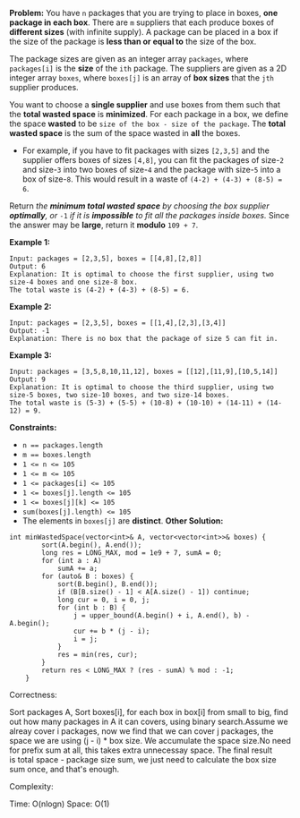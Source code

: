 **Problem:**
You have `n` packages that you are trying to place in boxes, **one package in each box**. There are `m` suppliers that each produce boxes of **different sizes** (with infinite supply). A package can be placed in a box if the size of the package is **less than or equal to** the size of the box.

The package sizes are given as an integer array `packages`, where `packages[i]` is the **size** of the `ith` package. The suppliers are given as a 2D integer array `boxes`, where `boxes[j]` is an array of **box sizes** that the `jth` supplier produces.

You want to choose a **single supplier** and use boxes from them such that the **total wasted space** is **minimized**. For each package in a box, we define the space **wasted** to be `size of the box - size of the package`. The **total wasted space** is the sum of the space wasted in **all** the boxes.

- For example, if you have to fit packages with sizes `[2,3,5]` and the supplier offers boxes of sizes `[4,8]`, you can fit the packages of size-`2` and size-`3` into two boxes of size-`4` and the package with size-`5` into a box of size-`8`. This would result in a waste of `(4-2) + (4-3) + (8-5) = 6`.

Return *the **minimum total wasted space** by choosing the box supplier **optimally**, or* `-1` *if it is **impossible** to fit all the packages inside boxes.* Since the answer may be **large**, return it **modulo** `109 + 7`.

 

**Example 1:**

```
Input: packages = [2,3,5], boxes = [[4,8],[2,8]]
Output: 6
Explanation: It is optimal to choose the first supplier, using two size-4 boxes and one size-8 box.
The total waste is (4-2) + (4-3) + (8-5) = 6.
```

**Example 2:**

```
Input: packages = [2,3,5], boxes = [[1,4],[2,3],[3,4]]
Output: -1
Explanation: There is no box that the package of size 5 can fit in.
```

**Example 3:**

```
Input: packages = [3,5,8,10,11,12], boxes = [[12],[11,9],[10,5,14]]
Output: 9
Explanation: It is optimal to choose the third supplier, using two size-5 boxes, two size-10 boxes, and two size-14 boxes.
The total waste is (5-3) + (5-5) + (10-8) + (10-10) + (14-11) + (14-12) = 9.
```

 

**Constraints:**

- `n == packages.length`
- `m == boxes.length`
- `1 <= n <= 105`
- `1 <= m <= 105`
- `1 <= packages[i] <= 105`
- `1 <= boxes[j].length <= 105`
- `1 <= boxes[j][k] <= 105`
- `sum(boxes[j].length) <= 105`
- The elements in `boxes[j]` are **distinct**.
**Other Solution:**
```
int minWastedSpace(vector<int>& A, vector<vector<int>>& boxes) {
        sort(A.begin(), A.end());
        long res = LONG_MAX, mod = 1e9 + 7, sumA = 0;
        for (int a : A)
            sumA += a;
        for (auto& B : boxes) {
            sort(B.begin(), B.end());
            if (B[B.size() - 1] < A[A.size() - 1]) continue;
            long cur = 0, i = 0, j;
            for (int b : B) {
                j = upper_bound(A.begin() + i, A.end(), b) - A.begin();
                cur += b * (j - i);
                i = j;
            }
            res = min(res, cur);
        }
        return res < LONG_MAX ? (res - sumA) % mod : -1;
    }
```
Correctness:


Sort packages A,
Sort boxes[i],
for each box in box[i] from small to big,
find out how many packages in A it can covers,
using binary search.Assume we alreay cover i packages,
now we find that we can cover j packages,
the space we are using (j - i) * box size.
We accumulate the space size.No need for prefix sum at all,
this takes extra unnecessay space.
The final result is total space - package size sum,
we just need to calculate the box size sum once,
and that's enough.

Complexity:

Time: O(nlogn)
Space: O(1)